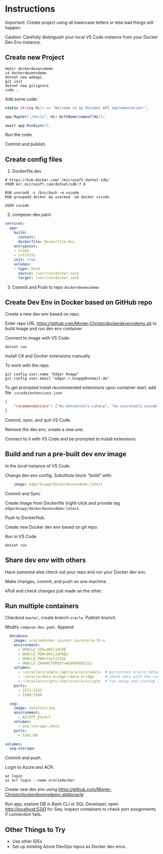 # Instructions

Important: Create project using all lowercase letters or else bad things will happen.

Caution: Carefully distinguish your local VS Code instance from your Docker Dev Env instance.

## Create new Project

```CLI
mkdir dockerdevenvdemo
cd dockerdevenvdemo
dotnet new webapi
git init
dotnet new gitignore
code .
```

Add some code:

```C#
static string Hi() => "Welcome to my Minimal API implementation!";

app.MapGet("/hello", Hi).WithName(nameof(Hi));

await app.RunAsync();
```

Run the code.

Commit and publish.

## Create config files

1. Dockerfile.dev

```Docker
# https://hub.docker.com/_/microsoft-dotnet-sdk/
FROM mcr.microsoft.com/dotnet/sdk:7.0

RUN useradd -s /bin/bash -m vscode
RUN groupadd docker && usermod -aG docker vscode

USER vscode
```

2. compose-dev.yaml

```YAML
services:
  app:
    build:
      context: .
      dockerfile: Dockerfile.dev
    entrypoint:
    - sleep
    - infinity
    init: true
    volumes:
    - type: bind
      source: /var/run/docker.sock
      target: /var/run/docker.sock
```

3. Commit and Push to repo `dockerdevenvdemo`

## Create Dev Env in Docker based on GitHub repo

Create a new dev env based on repo.

Enter repo URL <https://github.com/Monte-Christo/dockerdevenvdemo.git> to build image and run dev env container.

Connect to image with VS Code.

```CLI
dotnet run
```

Install C# and Docker extensions manually.

To work with the repo

```CLI
git config user.name "Edgar Knapp" 
git config user.email "edgar.r.knapp@hotmail.de"
```

To get prompted install recommended extensions upon container start, add file
`.vscode/extensions.json`

```JSON
{
    "recommendations": ["ms-dotnettools.csharp", "ms-azuretools.vscode-docker"]
}
  ```

Commit, sync, and quit VS Code.

Remove the dev env, create a new one.

Connect to it with VS Code and be prompted to install extensions.

## Build and run a pre-built dev env image

In the *local* instance of VS Code:

Change dev env config. Substitute block "build" with:

```YAML
    image: edgarknapp/dockerdevenvdemo:latest
```

Commit and Sync

Create Image from Dockerfile (right-click and provide tag `edgarknapp/dockerdevenvdemo:latest`.

Push to DockerHub.

Create new Docker dev env based on git repo.

Run in VS Code

```CLI
dotnet run
```

## Share dev env with others

Have someone else check out your repo and run your Docker dev env.

Make changes, commit, and push on one machine.

kPull and check changes just made on the other.

## Run multiple containers

Checkout `master`, create branch `oracle`. Publish branch.

Modify `compose-dev.yaml`. Append:

```YAML
  database:
    image: oracledocker.azurecr.io/oracle-19-e
    environment:
      - ORACLE_SID=ORCL19CDB
      - ORACLE_PDB=ORCL19PDB1
      - ORACLE_PWD=test123$$
      - ORACLE_CHARACTERSET=WE8MSWIN1252
    volumes:
      - ~/oracle/oradata:/opt/oracle/oradata  # persistent oracle database data
      - ~/oracle/data-bridge:/data-bridge     # share data with the running container
      - ~/oracle/scripts:/opt/oracle/scripts  # run setup and startup scripts
    ports:
      - 1521:1521
      - 5500:5500

  seq:
    image: datalust/seq
    environment:
      - ACCEPT_EULA=Y
    volumes:
      - seq-storage:/data
    ports:
      - 5341:80

volumes:
  seq-storage:
```

Commit and push.

Login to Azure and ACR.

```CLI
az login
az acr login --name oracledocker
```

Create new dev env using <https://github.com/Monte-Christo/dockerdevenvdemo.git@oracle>

Run app, explore DB in Bash CLI or SQL Developer, open <http://localhost:5341> for Seq,
inspect containers to check port assignments if connection fails.

## Other Things to Try

- Use other IDEs
- Set up existing Azure DevOps repos as Docker dev envs.

